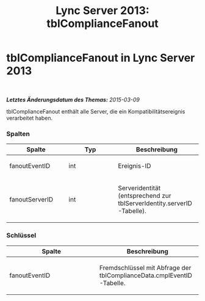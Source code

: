 ﻿---
title: 'Lync Server 2013: tblComplianceFanout'
TOCTitle: tblComplianceFanout
ms:assetid: f5d9f342-a7cb-4b54-baa6-e656256b75ad
ms:mtpsurl: https://technet.microsoft.com/de-de/library/Gg615050(v=OCS.15)
ms:contentKeyID: 49295917
ms.date: 05/19/2016
mtps_version: v=OCS.15
ms.translationtype: HT
---

# tblComplianceFanout in Lync Server 2013

 

_**Letztes Änderungsdatum des Themas:** 2015-03-09_

tblComplianceFanout enthält alle Server, die ein Kompatibilitätsereignis verarbeitet haben.

### Spalten

<table>
<colgroup>
<col style="width: 33%" />
<col style="width: 33%" />
<col style="width: 33%" />
</colgroup>
<thead>
<tr class="header">
<th>Spalte</th>
<th>Typ</th>
<th>Beschreibung</th>
</tr>
</thead>
<tbody>
<tr class="odd">
<td><p>fanoutEventID</p></td>
<td><p>int</p></td>
<td><p>Ereignis-ID</p></td>
</tr>
<tr class="even">
<td><p>fanoutServerID</p></td>
<td><p>int</p></td>
<td><p>Serveridentität (entsprechend zur tblServerIdentity.serverID-Tabelle).</p></td>
</tr>
</tbody>
</table>


### Schlüssel

<table>
<colgroup>
<col style="width: 50%" />
<col style="width: 50%" />
</colgroup>
<thead>
<tr class="header">
<th>Spalte</th>
<th>Beschreibung</th>
</tr>
</thead>
<tbody>
<tr class="odd">
<td><p>fanoutEventID</p></td>
<td><p>Fremdschlüssel mit Abfrage der tblComplianceData.cmplEventID-Tabelle.</p></td>
</tr>
</tbody>
</table>

